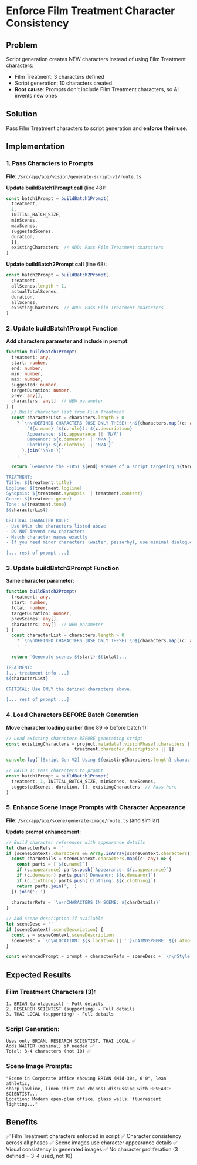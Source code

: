 # Enforce Film Treatment Character Consistency

## Problem
Script generation creates NEW characters instead of using Film Treatment characters:
- Film Treatment: 3 characters defined
- Script generation: 10 characters created
- **Root cause**: Prompts don't include Film Treatment characters, so AI invents new ones

## Solution
Pass Film Treatment characters to script generation and **enforce their use**.

## Implementation

### 1. Pass Characters to Prompts
**File**: `/src/app/api/vision/generate-script-v2/route.ts`

**Update buildBatch1Prompt call** (line 48):
```typescript
const batch1Prompt = buildBatch1Prompt(
  treatment, 
  1, 
  INITIAL_BATCH_SIZE, 
  minScenes, 
  maxScenes, 
  suggestedScenes, 
  duration, 
  [],
  existingCharacters  // ADD: Pass Film Treatment characters
)
```

**Update buildBatch2Prompt call** (line 68):
```typescript
const batch2Prompt = buildBatch2Prompt(
  treatment, 
  allScenes.length + 1, 
  actualTotalScenes, 
  duration, 
  allScenes,
  existingCharacters  // ADD: Pass Film Treatment characters
)
```

### 2. Update buildBatch1Prompt Function
**Add characters parameter and include in prompt**:

```typescript
function buildBatch1Prompt(
  treatment: any, 
  start: number, 
  end: number, 
  min: number, 
  max: number, 
  suggested: number, 
  targetDuration: number, 
  prev: any[],
  characters: any[]  // NEW parameter
) {
  // Build character list from Film Treatment
  const characterList = characters.length > 0
    ? `\n\nDEFINED CHARACTERS (USE ONLY THESE):\n${characters.map((c: any) => 
        `${c.name} (${c.role}): ${c.description}
        Appearance: ${c.appearance || 'N/A'}
        Demeanor: ${c.demeanor || 'N/A'}
        Clothing: ${c.clothing || 'N/A'}`
      ).join('\n\n')}`
    : ''

  return `Generate the FIRST ${end} scenes of a script targeting ${targetDuration} seconds total.

TREATMENT:
Title: ${treatment.title}
Logline: ${treatment.logline}
Synopsis: ${treatment.synopsis || treatment.content}
Genre: ${treatment.genre}
Tone: ${treatment.tone}
${characterList}

CRITICAL CHARACTER RULE:
- Use ONLY the characters listed above
- DO NOT invent new characters
- Match character names exactly
- If you need minor characters (waiter, passerby), use minimal dialogue

[... rest of prompt ...]
```

### 3. Update buildBatch2Prompt Function
**Same character parameter**:

```typescript
function buildBatch2Prompt(
  treatment: any, 
  start: number, 
  total: number, 
  targetDuration: number, 
  prevScenes: any[],
  characters: any[]  // NEW parameter
) {
  const characterList = characters.length > 0
    ? `\n\nDEFINED CHARACTERS (USE ONLY THESE):\n${characters.map((c: any) => `${c.name} (${c.role}): ${c.description}`).join('\n')}`
    : ''

  return `Generate scenes ${start}-${total}...

TREATMENT:
[... treatment info ...]
${characterList}

CRITICAL: Use ONLY the defined characters above.

[... rest of prompt ...]
```

### 4. Load Characters BEFORE Batch Generation
**Move character loading earlier** (line 89 → before batch 1):

```typescript
// Load existing characters BEFORE generating script
const existingCharacters = project.metadata?.visionPhase?.characters || 
                          treatment.character_descriptions || []

console.log(`[Script Gen V2] Using ${existingCharacters.length} characters from Film Treatment`)

// BATCH 1: Pass characters to prompt
const batch1Prompt = buildBatch1Prompt(
  treatment, 1, INITIAL_BATCH_SIZE, minScenes, maxScenes, 
  suggestedScenes, duration, [], existingCharacters  // Pass here
)
```

### 5. Enhance Scene Image Prompts with Character Appearance
**File**: `/src/app/api/scene/generate-image/route.ts` (and similar)

**Update prompt enhancement**:

```typescript
// Build character references with appearance details
let characterRefs = ''
if (sceneContext?.characters && Array.isArray(sceneContext.characters)) {
  const charDetails = sceneContext.characters.map((c: any) => {
    const parts = [`${c.name}`]
    if (c.appearance) parts.push(`Appearance: ${c.appearance}`)
    if (c.demeanor) parts.push(`Demeanor: ${c.demeanor}`)
    if (c.clothing) parts.push(`Clothing: ${c.clothing}`)
    return parts.join(', ')
  }).join('; ')
  
  characterRefs = `\n\nCHARACTERS IN SCENE: ${charDetails}`
}

// Add scene description if available
let sceneDesc = ''
if (sceneContext?.sceneDescription) {
  const s = sceneContext.sceneDescription
  sceneDesc = `\n\nLOCATION: ${s.location || ''}\nATMOSPHERE: ${s.atmosphere || ''}\nFURNITURE/PROPS: ${s.furniture_props || ''}`
}

const enhancedPrompt = prompt + characterRefs + sceneDesc + `\n\nStyle: Cinematic...`
```

## Expected Results

### Film Treatment Characters (3):
```
1. BRIAN (protagonist) - Full details
2. RESEARCH SCIENTIST (supporting) - Full details  
3. THAI LOCAL (supporting) - Full details
```

### Script Generation:
```
Uses only BRIAN, RESEARCH SCIENTIST, THAI LOCAL ✅
Adds WAITER (minimal) if needed ✅
Total: 3-4 characters (not 10) ✅
```

### Scene Image Prompts:
```
"Scene in Corporate Office showing BRIAN (Mid-30s, 6'0", lean athletic, 
sharp jawline, linen shirt and chinos) discussing with RESEARCH SCIENTIST...
Location: Modern open-plan office, glass walls, fluorescent lighting..."
```

## Benefits
✅ Film Treatment characters enforced in script
✅ Character consistency across all phases
✅ Scene images use character appearance details
✅ Visual consistency in generated images
✅ No character proliferation (3 defined = 3-4 used, not 10)

